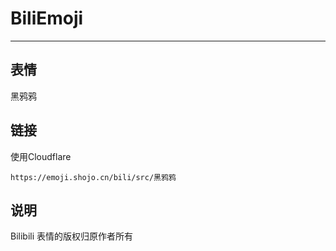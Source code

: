 # BiliEmoji
---
## 表情
黑鸦鸦
## 链接
使用Cloudflare
```
https://emoji.shojo.cn/bili/src/黑鸦鸦
```
## 说明
Bilibili 表情的版权归原作者所有

